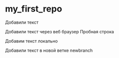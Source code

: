 ﻿# my_first_repo

Добавили текст

Добавили текст через  веб браузер
Пробная строка

Добавим текст локально

Добавили текст в новой ветке newbranch